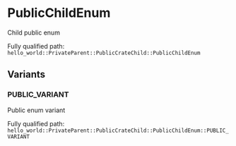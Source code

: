 # PublicChildEnum

Child public enum


Fully qualified path: `hello_world::PrivateParent::PublicCrateChild::PublicChildEnum`

## Variants

### PUBLIC_VARIANT

Public enum variant

Fully qualified path: `hello_world::PrivateParent::PublicCrateChild::PublicChildEnum::PUBLIC_VARIANT`


